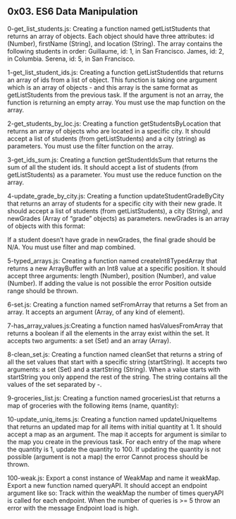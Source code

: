 ## 0x03. ES6 Data Manipulation


0-get_list_students.js: Creating a function named getListStudents that returns an array of objects.
Each object should have three attributes: id (Number), firstName (String), and location (String).
The array contains the following students in order:
Guillaume, id: 1, in San Francisco.
James, id: 2, in Columbia.
Serena, id: 5, in San Francisco.


1-get_list_student_ids.js: Creating a function getListStudentIds that returns an array of ids from a list of object.
This function is taking one argument which is an array of objects - and this array is the same format as getListStudents from the previous task.
If the argument is not an array, the function is returning an empty array.
You must use the map function on the array.


2-get_students_by_loc.js: Creating a function getStudentsByLocation that returns an array of objects who are located in a specific city.
It should accept a list of students (from getListStudents) and a city (string) as parameters.
You must use the filter function on the array.


3-get_ids_sum.js: Creating a function getStudentIdsSum that returns the sum of all the student ids.
It should accept a list of students (from getListStudents) as a parameter.
You must use the reduce function on the array.


4-update_grade_by_city.js: Creating a function updateStudentGradeByCity that returns an array of students for a specific city with their new grade.
It should accept a list of students (from getListStudents), a city (String), and newGrades (Array of “grade” objects) as parameters.
newGrades is an array of objects with this format:

If a student doesn’t have grade in newGrades, the final grade should be N/A.
You must use filter and map combined.


5-typed_arrays.js: Creating a function named createInt8TypedArray that returns a new ArrayBuffer with an Int8 value at a specific position.
It should accept three arguments: length (Number), position (Number), and value (Number).
If adding the value is not possible the error Position outside range should be thrown.


6-set.js: Creating a function named setFromArray that returns a Set from an array.
It accepts an argument (Array, of any kind of element).


7-has_array_values.js:Creating a function named hasValuesFromArray that returns a boolean if all the elements in the array exist within the set.
It accepts two arguments: a set (Set) and an array (Array).


8-clean_set.js: Creating a function named cleanSet that returns a string of all the set values that start with a specific string (startString).
It accepts two arguments: a set (Set) and a startString (String).
When a value starts with startString you only append the rest of the string. The string contains all the values of the set separated by -.


9-groceries_list.js: Creating a function named groceriesList that returns a map of groceries with the following items (name, quantity):


10-update_uniq_items.js: Creating a function named updateUniqueItems that returns an updated map for all items with initial quantity at 1.
It should accept a map as an argument. The map it accepts for argument is similar to the map you create in the previous task.
For each entry of the map where the quantity is 1, update the quantity to 100. If updating the quantity is not possible (argument is not a map) the error Cannot process should be thrown.


100-weak.js: Export a const instance of WeakMap and name it weakMap.
Export a new function named queryAPI. It should accept an endpoint argument like so:
Track within the weakMap the number of times queryAPI is called for each endpoint.
When the number of queries is >= 5 throw an error with the message Endpoint load is high.

